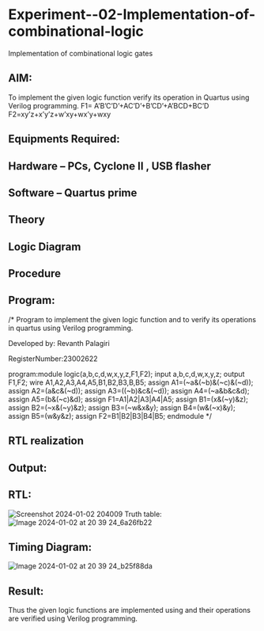 # Experiment--02-Implementation-of-combinational-logic
Implementation of combinational logic gates
 
## AIM:
To implement the given logic function verify its operation in Quartus using Verilog programming.
 F1= A’B’C’D’+AC’D’+B’CD’+A’BCD+BC’D
F2=xy’z+x’y’z+w’xy+wx’y+wxy
 
 
 
## Equipments Required:
## Hardware – PCs, Cyclone II , USB flasher
## Software – Quartus prime


## Theory
 

## Logic Diagram
## Procedure
## Program:
/*
Program to implement the given logic function and to verify its operations in quartus using Verilog programming.

Developed by: Revanth Palagiri

RegisterNumber:23002622

program:module logic(a,b,c,d,w,x,y,z,F1,F2);
input a,b,c,d,w,x,y,z;
output F1,F2;
wire A1,A2,A3,A4,A5,B1,B2,B3,B,B5;
assign A1=(~a&(~b)&(~c)&(~d));
assign A2=(a&c&(~d));
assign A3=((~b)&c&(~d));
assign A4=(~a&b&c&d);
assign A5=(b&(~c)&d);
assign F1=A1|A2|A3|A4|A5;
assign B1=(x&(~y)&z);
assign B2=(~x&(~y)&z);
assign B3=(~w&x&y);
assign B4=(w&(~x)&y);
assign B5=(w&y&z);
assign F2=B1|B2|B3|B4|B5;
endmodule
*/
## RTL realization

## Output:
## RTL:
![Screenshot 2024-01-02 204009](https://github.com/Revanth-2717/Experiment--02-Implementation-of-combinational-logic-/assets/152462274/4a74625c-774d-45a9-ab5e-5f7b2bea9e72)
Truth table:
![Image 2024-01-02 at 20 39 24_6a26fb22](https://github.com/Revanth-2717/Experiment--02-Implementation-of-combinational-logic-/assets/152462274/ed1a9ac9-6dbc-4d4f-9134-0748f9f297cf)

## Timing Diagram:
![Image 2024-01-02 at 20 39 24_b25f88da](https://github.com/Revanth-2717/Experiment--02-Implementation-of-combinational-logic-/assets/152462274/ff69d2da-0b0e-43a4-be1c-8d66abc96fcb)

## Result:
Thus the given logic functions are implemented using  and their operations are verified using Verilog programming.
